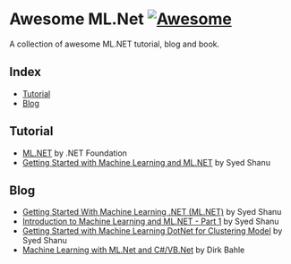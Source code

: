 # Awesome ML.Net [![Awesome](https://awesome.re/badge-flat.svg)](https://awesome.re)

A collection of awesome ML.NET tutorial, blog and book.


## Index

* [Tutorial](#tutorial)
* [Blog](#blog)


## Tutorial
* [ML.NET](https://www.youtube.com/playlist?list=PL1rZQsJPBU2TwElfOzqOsUW1yuxKNA091) by .NET Foundation
* [Getting Started with Machine Learning and ML.NET](https://youtu.be/JNiz6IQrm-U?list=PLEwNZeKICpYmCo_Xdl4wejSleDz2liEJa) by Syed Shanu

## Blog
* [Getting Started With Machine Learning .NET (ML.NET)](https://www.c-sharpcorner.com/article/getting-started-with-machine-learning-dotnet-ml-net/) by Syed Shanu
* [Introduction to Machine Learning and ML.NET - Part 1](https://www.codeproject.com/Articles/5245488/Introduction-to-Machine-Learning-and-ML-NET-Part-1) by Syed Shanu
* [Getting Started with Machine Learning DotNet for Clustering Model](https://www.codeproject.com/Articles/1265359/Getting-Started-with-Machine-Learning-DotNet-for-C) by Syed Shanu
* [Machine Learning with ML.Net and C#/VB.Net](https://www.codeproject.com/Articles/1249611/Machine-Learning-with-ML-Net-and-Csharp-VB-Net) by Dirk Bahle
